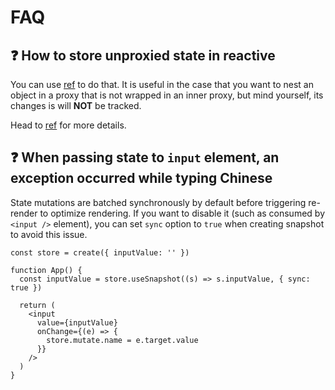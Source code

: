 # FAQ

## ❓ How to store unproxied state in reactive

You can use [ref](/reference/api#vanilla-ref) to do that. It is useful in the case that you want to nest an object in a proxy that is not wrapped in an inner proxy, but mind yourself, its changes is will **NOT** be tracked.

Head to [ref](/reference/api#vanilla-ref) for more details.

## ❓ When passing state to `input` element, an exception occurred while typing Chinese

State mutations are batched synchronously by default before triggering re-render to optimize rendering. If you want to disable it (such as consumed by `<input />` element), you can set `sync` option to `true` when creating snapshot to avoid this issue.

```tsx {4}
const store = create({ inputValue: '' })

function App() {
  const inputValue = store.useSnapshot((s) => s.inputValue, { sync: true })

  return (
    <input
      value={inputValue}
      onChange={(e) => {
        store.mutate.name = e.target.value
      }}
    />
  )
}
```
